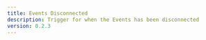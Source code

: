 ```yaml
---
title: Events Disconnected
description: Trigger for when the Events has been disconnected
version: 0.2.3
---
```

